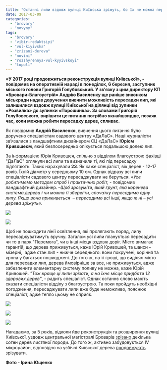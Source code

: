 ```yaml
---
title: "Останні липи вздовж вулиці Київська зріжуть, бо їх не можна пересадити? - ФОТО"
date: 2017-03-09
categories: 
  - "brovary"
  - "novyny"
tags: 
  - "brovary"
  - "vibir-redaktsiyi"
  - "vul-kiyivska"
  - "zrizani-dereva"
  - "novini"
  - "rozshyrennya-vul-kyyivskoyi"
  - "topoli"
---
```


**«У 2017 році продовжиться реконструкція вулиці Київської», - повідомив на оперативній нараді в понеділок, 6 березня, заступник міського голови Григорій Голубовський. У зв’язку з цим директору КП «Бровари-Благоустрій» Андрію Василенку ще раніше виконком міськради надав доручення вивчити можливість пересадки лип, які залишилися вздовж вулиці Київської на ділянці від зупинки «Розвилка» до зупинки «Порошинка». За словами Григорія Голубовського, вирішити це питання потрібно якнайшвидше, позаяк час, коли можна робити пересадку дерев, спливає.** 

Як повідомив **Андрій Василенко**, вивчення цього питання було доручено спеціалістам садового центру «ДаЛаС». Наші журналісти зв’язалися з ландшафтним дизайнером СЦ «ДаЛаС» **Юрієм Кривошеєм**, який безпосередньо опікується подальшою долею лип.

За інформацією Юрія Кривошея, спільно з відділом благоустрою фахівці "ДаЛаС" оглянули всі липи та визначили ті, які під пересадку підлягають. Таких нарахували **23**. Як каже спеціаліст, вік дерев - 12-17 років. Їхній діаметр у середньому 10 см. Однак відразу всі липи спеціалісти садового центру пересаджувати не беруться. «_Усе робитимемо методом спроб і практичних робіт, -_ повідомив  ландшафтний дизайнер. –_Щоб зрозуміти, який грунт, яка коренева система дерева і чи можна її зберегти, спочатку пересадимо одну липу. Якщо вона приживеться  – пересадимо всі інші, якщо ж ні – усі дерева зріжуть»._

[![](https://mpz.brovary.org/wp-content/uploads/2017/03/1-1.jpg)](https://mpz.brovary.org/wp-content/uploads/2017/03/1-1.jpg)

[![](https://mpz.brovary.org/wp-content/uploads/2017/03/2-1.jpg)](https://mpz.brovary.org/wp-content/uploads/2017/03/2-1.jpg)

Щоб не пошкодити лінії освітлення, які пролягають поряд, липу пересаджуватимуть вручну. Загалом усі липи планується пересадити чи то в парк "Перемога", чи в інші місця вздовж доріг. Місто вимагає гарантій, що дерева приживуться, каже Юрій Кривошей, та шанси – мізерні,  адже стан лип - нижче середнього: вони покручені, коріння та крона у багатьох пошкоджені. До того ж, на ті гроші, що виділяє місто для пересадки лип, дерева ймовірніше за все, не приживуться, адже забезпечити елементарну систему поливу не можна, каже Юрій Кривошей. _"Тож краще ці липи зрізати, а на їхнє місце придбати 12 здорових дерев"_, - радить спеціаліст. Однак останнє слово мають сказати спеціалісти відділу з благоустрою. Та поки пройдуть необхідні погодження, пересаджувати липи вже буде неможливо, пояснює спеціаліст, адже тепло цьому не сприяє.

[![](https://mpz.brovary.org/wp-content/uploads/2017/03/5-2.jpg)](https://mpz.brovary.org/wp-content/uploads/2017/03/5-2.jpg)

[![](https://mpz.brovary.org/wp-content/uploads/2017/03/6.jpg)](https://mpz.brovary.org/wp-content/uploads/2017/03/6.jpg)

[![](https://mpz.brovary.org/wp-content/uploads/2017/03/7-1.jpg)](https://mpz.brovary.org/wp-content/uploads/2017/03/7-1.jpg)

Нагадаємо, за 5 років, відколи йде реконструкція та розширення вулиці Київської, уздовж центральної магістралі Броварів [зрізано](https://mpz.brovary.org/vzdovzh-vulitsi-kiyivskoyi-bude-znishheno-230-derev/) декілька сотен дерев листяної породи. До того ж, активно забудовується IV мікрорайон, відповідно на узбіччі Київської дерева [продовжують](https://mpz.brovary.org/na-vulitsi-kiyivskiy-zrizali-shhe-blizko-sotni-derev-aktivisti-b-yut-na-spoloh/) зрізувати.

**Фото - Ірина Ющенко**
